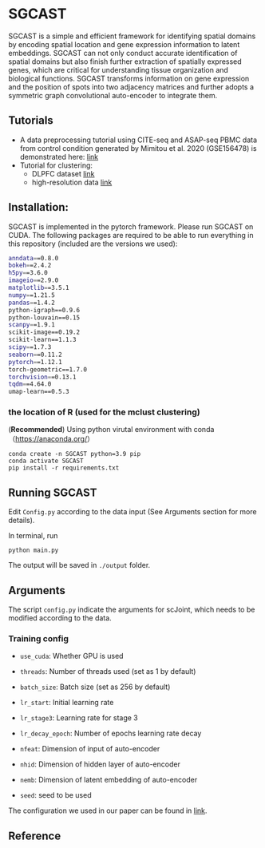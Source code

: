 # SGCAST

SGCAST is a simple and efficient framework for identifying spatial domains by encoding spatial location and gene expression information to latent embeddings. SGCAST  can not only conduct accurate identification of spatial domains but also finish further extraction of
spatially expressed genes, which are critical for understanding tissue
organization and biological functions. SGCAST transforms information on gene expression and the position of spots into two adjacency matrices and further adopts a symmetric graph convolutional auto-encoder to integrate them.


## Tutorials

+ A data preprocessing tutorial using CITE-seq and ASAP-seq PBMC data from control condition generated by Mimitou et al. 2020 (GSE156478) is demonstrated here: [link](https://github.com/sydneybiox/scJoint/blob/main/tutorial/CITE-seq%20and%20ASAP-seq%20integration%20using%20scJoint.ipynb)
+ Tutorial for clustering: 
    + DLPFC dataset [link](https://github.com/cuhklinlab/SGCAST/blob/main/SGCAST/DLPFC_clustering.ipynb)
    + high-resolution data [link](https://github.com/cuhklinlab/SGCAST/blob/main/SGCAST/high-res_clustering.ipynb)


## Installation:
 
SGCAST is implemented in the pytorch framework. Please run SGCAST on CUDA. The following packages are required to be able to run everything in this repository (included are the versions we used):

```bash
anndata==0.8.0 
bokeh==2.4.2
h5py==3.6.0
imageio==2.9.0   
matplotlib==3.5.1 
numpy==1.21.5
pandas==1.4.2
python-igraph==0.9.6
python-louvain==0.15 
scanpy==1.9.1 
scikit-image==0.19.2
scikit-learn==1.1.3
scipy==1.7.3
seaborn==0.11.2
pytorch==1.12.1
torch-geometric==1.7.0 
torchvision==0.13.1
tqdm==4.64.0
umap-learn==0.5.3 
```
### the location of R (used for the mclust clustering)

(**Recommended**) Using python virutal environment with conda（<https://anaconda.org/>）
```shell
conda create -n SGCAST python=3.9 pip
conda activate SGCAST
pip install -r requirements.txt
```



## Running SGCAST

Edit `Config.py` according to the data input (See Arguments section for more details).

In terminal, run

```
python main.py
```

The output will be saved in `./output` folder.


## Arguments

The script `config.py` indicate the arguments for scJoint, which needs to be modified according to the data.


### Training config

+ `use_cuda`: Whether GPU is used
+ `threads`: Number of threads used (set as 1 by default)

+ `batch_size`: Batch size (set as 256 by default)
+ `lr_start`: Initial learning rate 
+ `lr_stage3`: Learning rate for stage 3
+ `lr_decay_epoch`: Number of epochs learning rate decay
+ `nfeat`: Dimension of input of auto-encoder
+ `nhid`: Dimension of hidden layer of auto-encoder
+ `nemb`: Dimension of latent embedding of auto-encoder
+ `seed`: seed to be used

The configuration we used in our paper can be found in [link](https://github.com/cuhklinlab/SGCAST/blob/main/SGCAST/Config.py).



## Reference
